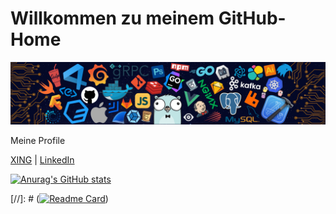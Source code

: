 # Willkommen zu meinem GitHub-Home

![](https://github.com/serdarayalp/serdarayalp/blob/master/icons/header_black.png)

Meine Profile

<a href="https://www.xing.com/profile/Serdar_Ayalp2/cv" target="_blank">XING</a> | <a href="https://www.linkedin.com/in/serdar-ayalp-b9207991"  target="_blank">LinkedIn</a>

[![Anurag's GitHub stats](https://github-readme-stats.vercel.app/api?username=serdarayalp&hide=stars,contribs&show_icons=true)](https://github.com/anuraghazra/github-readme-stats)

[//]: # ([![Readme Card](https://github-readme-stats.vercel.app/api/pin/?username=serdarayalp&repo=my-encrypted-communication)](https://github.com/serdarayalp/my-encrypted-communication))

